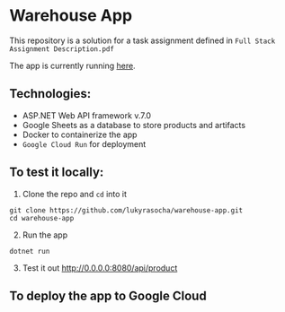 # Warehouse App

This repository is a solution for a task assignment defined in `Full Stack Assignment Description.pdf`

The app is currently running [here](https://app-v1-bhlby76vvq-uc.a.run.app/swagger/index.html).

## Technologies:
- ASP.NET Web API framework v.7.0
- Google Sheets as a database to store products and artifacts
- Docker to containerize the app 
- `Google Cloud Run` for deployment

## To test it locally:

1. Clone the repo and `cd` into it 

```
git clone https://github.com/lukyrasocha/warehouse-app.git
cd warehouse-app
```

2. Run the app

```
dotnet run
```

3. Test it out http://0.0.0.0:8080/api/product


## To deploy the app to Google Cloud

